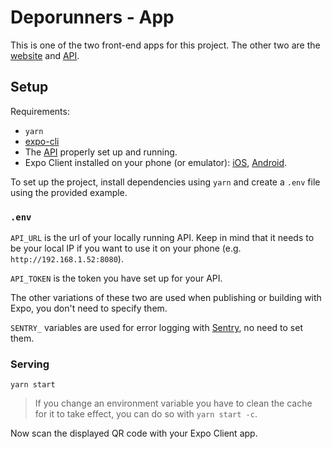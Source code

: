 # Deporunners - App

This is one of the two front-end apps for this project. The other two are the [website][web] and [API][api].

## Setup

Requirements:

- `yarn`
- [expo-cli](https://www.npmjs.com/package/expo-cli)
- The [API][api] properly set up and running.
- Expo Client installed on your phone (or emulator): [iOS](https://apps.apple.com/us/app/expo-client/id982107779), [Android](https://play.google.com/store/apps/details?id=host.exp.exponent&hl=en&gl=US).

To set up the project, install dependencies using `yarn` and create a `.env` file using the provided example.

### `.env`

`API_URL` is the url of your locally running API. Keep in mind that it needs to be your local IP if you want to use it on your phone (e.g. `http://192.168.1.52:8080`).

`API_TOKEN` is the token you have set up for your API.

The other variations of these two are used when publishing or building with Expo, you don't need to specify them.

`SENTRY_` variables are used for error logging with [Sentry](https://sentry.io), no need to set them.

### Serving

```
yarn start
```

> If you change an environment variable you have to clean the cache for it to take effect, you can do so with `yarn start -c`.

Now scan the displayed QR code with your Expo Client app.

[api]: https://github.com/marcmarina/api.deporunners.cat
[web]: https://github.com/marcmarina/gestor.deporunners.cat
